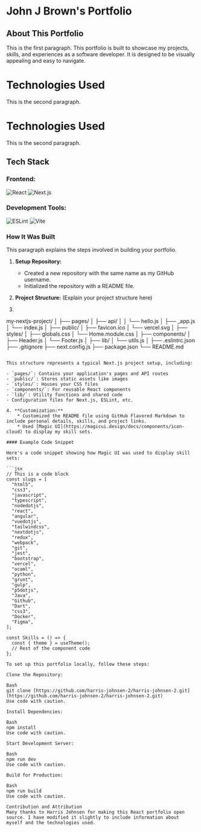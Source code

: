 # John J Brown's Portfolio

## About This Portfolio

This is the first paragraph. This portfolio is built to showcase my projects, skills, and experiences as a software developer. It is designed to be visually appealing and easy to navigate.

# Technologies Used

This is the second paragraph.

# Technologies Used

This is the second paragraph.

## Tech Stack

### Frontend:
![React](https://img.shields.io/badge/-React-61DAFB?style=for-the-badge&logo=react&logoColor=black)
![Next.js](https://img.shields.io/badge/-Next.js-000000?style=for-the-badge&logo=next.js&logoColor=white)

### Development Tools:
![ESLint](https://img.shields.io/badge/-ESLint-4B32C3?style=for-the-badge&logo=eslint&logoColor=white)
![Vite](https://img.shields.io/badge/-Vite-646CFF?style=for-the-badge&logo=vite&logoColor=white)

### How It Was Built

This paragraph explains the steps involved in building your portfolio.

1. **Setup Repository:**
    * Created a new repository with the same name as my GitHub username.
    * Initialized the repository with a README file.

2. **Project Structure:** (Explain your project structure here)
3. ```
my-nextjs-project/
│
├── pages/
│   ├── api/
│   │   └── hello.js
│   ├── _app.js
│   └── index.js
│
├── public/
│   ├── favicon.ico
│   └── vercel.svg
│
├── styles/
│   ├── globals.css
│   └── Home.module.css
│
├── components/
│   ├── Header.js
│   └── Footer.js
│
├── lib/
│   └── utils.js
│
├── .eslintrc.json
├── .gitignore
├── next.config.js
├── package.json
└── README.md
```

This structure represents a typical Next.js project setup, including:

- `pages/`: Contains your application's pages and API routes
- `public/`: Stores static assets like images
- `styles/`: Houses your CSS files
- `components/`: For reusable React components
- `lib/`: Utility functions and shared code
- Configuration files for Next.js, ESLint, etc.

4. **Customization:**
    * Customized the README file using GitHub Flavored Markdown to include personal details, skills, and project links.
    * Used [Magic UI](https://magicui.design/docs/components/icon-cloud) to display my skill sets.

#### Example Code Snippet

Here's a code snippet showing how Magic UI was used to display skill sets:

```jsx
// This is a code block
const slugs = [
  "html5",
  "css3",
  "javascript",
  "typescript",
  "nodedotjs",
  "react",
  "angular",
  "vuedotjs",
  "tailwindcss",
  "nextdotjs",
  "redux",
  "webpack",
  "git",
  "jest",
  "bootstrap",
  "vercel",
  "ocaml",
  "python",
  "grunt",
  "gulp",
  "p5dotjs",
  "Java",
  "Github",
  "Dart",
  "css3",
  "Docker",
  "Figma",
];

const Skills = () => {
  const { theme } = useTheme();
  // Rest of the component code
};

To set up this portfolio locally, follow these steps:

Clone the Repository:

Bash
git clone [https://github.com/harris-johnsen-2/harris-johnsen-2.git](https://github.com/harris-johnsen-2/harris-johnsen-2.git)
Use code with caution.

Install Dependencies:

Bash
npm install
Use code with caution.

Start Development Server:

Bash
npm run dev
Use code with caution.

Build for Production:

Bash
npm run build
Use code with caution.

Contribution and Attribution
Many thanks to Harris Johnsen for making this React portfolio open source. I have modified it slightly to include information about myself and the technologies used.
